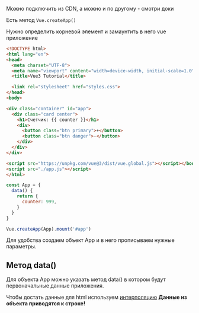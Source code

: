 Можно подключить из CDN, а можно и по другому - смотри доки

Есть метод `Vue.createApp()`

Нужно определить корневой элемент и замаунтить в него vue приложение

```html
<!DOCTYPE html>
<html lang="en">
<head>
  <meta charset="UTF-8">
  <meta name="viewport" content="width=device-width, initial-scale=1.0">
  <title>Vue3 Tutorial</title>

  <link rel="stylesheet" href="styles.css">
</head>
<body>

<div class="container" id="app">
  <div class="card center">
    <h1>Счетчик: {{ counter }}</h1>
    <div>
      <button class="btn primary">+</button>
      <button class="btn danger">-</button>
    </div>
  </div>
</div>

<script src="https://unpkg.com/vue@3/dist/vue.global.js"></script></body>
<script src="./app.js"></script>
</html>
```

```js
const App = {
  data() {
    return {
      counter: 999,
    }
  }
}

Vue.createApp(App).mount('#app')
```

Для удобства создаем объект App и в него прописываем нужные параметры.

## Метод data()
Для объекта App можно указать метод data() в котором будут первоначальные данные приложения.


Чтобы достать данные для html используем [интерполяцию](obsidian://open?vault=%D0%9A%D0%B0%D1%82%D0%B0%20%D0%9A%D0%BE%D0%BD%D1%81%D0%BF%D0%B5%D0%BA%D1%82&file=_FE%2F6.%20Vue%2F0.%20%D0%9E%D1%81%D0%BD%D0%BE%D0%B2%D1%8B%2F2.%20%D0%98%D0%BD%D1%82%D0%B5%D1%80%D0%BF%D0%BE%D0%BB%D1%8F%D1%86%D0%B8%D1%8F)
**Данные из объекта приводятся к строке!**

